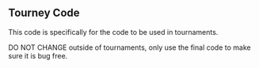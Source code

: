 ## Tourney Code

This code is specifically for the code to be used in tournaments.

DO NOT CHANGE outside of tournaments, only use the final code to make sure it is bug free. 
